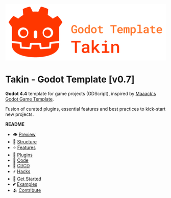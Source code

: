 
![](https://github.com/TinyTakinTeller/TakinGodotTemplate/blob/master/.github/docs/image/readme_logo.png)


# Takin - Godot Template [v0.7]

**Godot 4.4** template for game projects (GDScript), inspired by [Maaack's Godot Game Template](https://github.com/Maaack/Godot-Game-Template).

Fusion of curated plugins, essential features and best practices to kick-start new projects.


**README**
- 👁️ [Preview](https://github.com/TinyTakinTeller/TakinGodotTemplate/blob/master/.github/docs/PREVIEW.md)
- 📂 [Structure](https://github.com/TinyTakinTeller/TakinGodotTemplate/blob/master/.github/docs/STRUCTURE.md)
- ⭐ [Features](https://github.com/TinyTakinTeller/TakinGodotTemplate/blob/master/.github/docs/FEATURES.md)
- 🧩 [Plugins](https://github.com/TinyTakinTeller/TakinGodotTemplate/blob/master/.github/docs/PLUGINS.md)
- 🤖 [Code](https://github.com/TinyTakinTeller/TakinGodotTemplate/blob/master/.github/docs/CODE.md)
- 🎉 [CI/CD](https://github.com/TinyTakinTeller/TakinGodotTemplate/blob/master/.github/docs/CICD.md)
- ⚡ [Hacks](https://github.com/TinyTakinTeller/TakinGodotTemplate/blob/master/.github/docs/HACKS.md)
- 📖 [Get Started](https://github.com/TinyTakinTeller/TakinGodotTemplate/blob/master/.github/docs/GET_STARTED.md)
- 💕 [Examples](https://github.com/TinyTakinTeller/TakinGodotTemplate/blob/master/.github/docs/EXAMPLES.md)
- 🫂 [Contribute](https://github.com/TinyTakinTeller/TakinGodotTemplate/blob/master/.github/docs/CONTRIBUTE.md)
